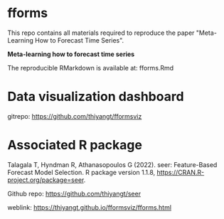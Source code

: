 # fforms

This repo contains all materials required to reproduce the paper "Meta-Learning How to Forecast Time Series".

**Meta-learning how to forecast time series** 

The reproducible RMarkdown is available at: fforms.Rmd

# Data visualization dashboard


gitrepo: https://github.com/thiyangt/fformsviz

# Associated R package

Talagala T, Hyndman R, Athanasopoulos G (2022). seer: Feature-Based Forecast Model Selection. R package version 1.1.8, <https://CRAN.R-project.org/package=seer>.


Github repo: https://github.com/thiyangt/seer

weblink: https://thiyangt.github.io/fformsviz/fforms.html
